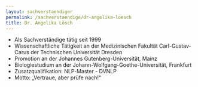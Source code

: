```yaml
---
layout: sachverstaendiger
permalink: /sachverstaendige/dr-angelika-loesch
title: Dr. Angelika Lösch
---
```


- Als Sachverständige tätig seit 1999
- Wissenschaftliche Tätigkeit an der Medizinischen Fakultät Carl-Gustav-Carus der Technischen Universität Dresden
- Promotion an der Johannes Gutenberg-Universität, Mainz
- Biologiestudium an der Johann-Wolfgang-Goethe-Universität, Frankfurt
- Zusatzqualifikation: NLP-Master - DVNLP
- Motto: „Vertraue, aber prüfe nach!“
